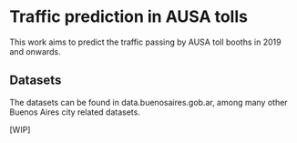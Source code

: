 # Traffic prediction in AUSA tolls

This work aims to predict the traffic passing by AUSA toll booths in 2019 and onwards.

## Datasets
The datasets can be found in data.buenosaires.gob.ar, among many other Buenos Aires city related datasets.

[WIP]